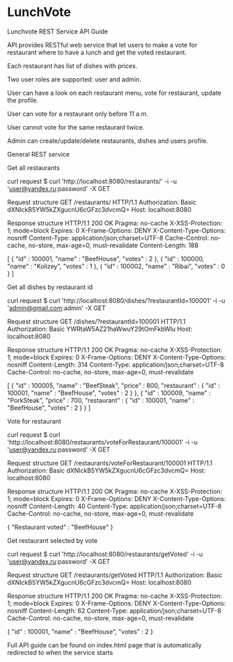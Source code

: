 # LunchVote
Lunchvote REST Service API Guide

API provides RESTful web service that let users to make a vote for restaurant where to have a lunch and get the voted restaurant.

Each restaurant has list of dishes with prices.

Two user roles are supported: user and admin.

User can have a look on each restaurant menu, vote for restaurant, update the profile.

User can vote for a restaurant only before 11 a.m.

User cannot vote for the same restaurant twice.

Admin can create/update/delete restaurants, dishes and users profile.

General REST service

Get all restaurants

curl request
$ curl 'http://localhost:8080/restaurants/' -i -u 'user@yandex.ru:password' -X GET

Request structure
GET /restaurants/ HTTP/1.1
Authorization: Basic dXNlckB5YW5kZXgucnU6cGFzc3dvcmQ=
Host: localhost:8080

Response structure
HTTP/1.1 200 OK
Pragma: no-cache
X-XSS-Protection: 1; mode=block
Expires: 0
X-Frame-Options: DENY
X-Content-Type-Options: nosniff
Content-Type: application/json;charset=UTF-8
Cache-Control: no-cache, no-store, max-age=0, must-revalidate
Content-Length: 188

[ {
  "id" : 100001,
  "name" : "BeefHouse",
  "votes" : 2
}, {
  "id" : 100000,
  "name" : "Kolizey",
  "votes" : 1
}, {
  "id" : 100002,
  "name" : "Ribai",
  "votes" : 0
} ]

Get all dishes by restaurant id

curl request
$ curl 'http://localhost:8080/dishes/?restaurantId=100001' -i -u 'admin@gmail.com:admin' -X GET

Request structure
GET /dishes/?restaurantId=100001 HTTP/1.1
Authorization: Basic YWRtaW5AZ21haWwuY29tOmFkbWlu
Host: localhost:8080

Response structure
HTTP/1.1 200 OK
Pragma: no-cache
X-XSS-Protection: 1; mode=block
Expires: 0
X-Frame-Options: DENY
X-Content-Type-Options: nosniff
Content-Length: 314
Content-Type: application/json;charset=UTF-8
Cache-Control: no-cache, no-store, max-age=0, must-revalidate

[ {
  "id" : 100005,
  "name" : "BeefSteak",
  "price" : 800,
  "restaurant" : {
    "id" : 100001,
    "name" : "BeefHouse",
    "votes" : 2
  }
}, {
  "id" : 100009,
  "name" : "PorkSteak",
  "price" : 700,
  "restaurant" : {
    "id" : 100001,
    "name" : "BeefHouse",
    "votes" : 2
  }
} ]

Vote for restaurant

curl request
$ curl 'http://localhost:8080/restaurants/voteForRestaurant/100001' -i -u 'user@yandex.ru:password' -X GET

Request structure
GET /restaurants/voteForRestaurant/100001 HTTP/1.1
Authorization: Basic dXNlckB5YW5kZXgucnU6cGFzc3dvcmQ=
Host: localhost:8080

Response structure
HTTP/1.1 200 OK
Pragma: no-cache
X-XSS-Protection: 1; mode=block
Expires: 0
X-Frame-Options: DENY
X-Content-Type-Options: nosniff
Content-Length: 40
Content-Type: application/json;charset=UTF-8
Cache-Control: no-cache, no-store, max-age=0, must-revalidate

{
  "Restaurant voted" : "BeefHouse"
}

Get restaurant selected by vote

curl request
$ curl 'http://localhost:8080/restaurants/getVoted' -i -u 'user@yandex.ru:password' -X GET

Request structure
GET /restaurants/getVoted HTTP/1.1
Authorization: Basic dXNlckB5YW5kZXgucnU6cGFzc3dvcmQ=
Host: localhost:8080

Response structure
HTTP/1.1 200 OK
Pragma: no-cache
X-XSS-Protection: 1; mode=block
Expires: 0
X-Frame-Options: DENY
X-Content-Type-Options: nosniff
Content-Length: 62
Content-Type: application/json;charset=UTF-8
Cache-Control: no-cache, no-store, max-age=0, must-revalidate

{
  "id" : 100001,
  "name" : "BeefHouse",
  "votes" : 2
}

Full API guide can be found on index.html page that is automatically redirected to when the service starts
